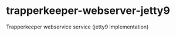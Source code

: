 trapperkeeper-webserver-jetty9
==============================

Trapperkeeper webservice service (jetty9 implementation)
